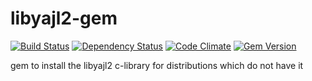 libyajl2-gem
============

[![Build Status](https://secure.travis-ci.org/opscode/libyajl2-gem.svg?branch=master)](http://travis-ci.org/opscode/libyajl2-gem)
[![Dependency Status](https://gemnasium.com/opscode/libyajl2-gem.svg)](https://gemnasium.com/opscode/libyajl2-gem)
[![Code Climate](https://codeclimate.com/github/opscode/libyajl2-gem.png)](https://codeclimate.com/github/opscode/libyajl2-gem)
[![Gem Version](https://badge.fury.io/rb/libyajl2.svg)](http://badge.fury.io/rb/libyajl2)

gem to install the libyajl2 c-library for distributions which do not have it
